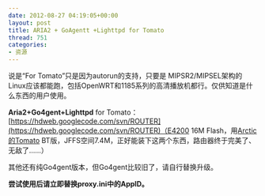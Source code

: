 ```yaml
---
date: 2012-08-27 04:19:05+00:00
layout: post
title: ARIA2 + GoAgentt +Lighttpd for Tomato
thread: 751
categories:
- 资源
---
```


说是“For Tomato”只是因为autorun的支持，只要是 MIPSR2/MIPSEL架构的Linux应该都能跑，包括OpenWRT和1185系列的高清播放机都行。仅供知道是什么东西的用户使用。




<!-- more -->


**Aria2+Go4gent+Lighttpd** for Tomato：[https://hdweb.googlecode.com/svn/ROUTER](https://hdweb.googlecode.com/svn/ROUTER)（E4200 16M Flash，用[Arctic的Tomato](http://code.google.com/p/tomato-shibby-arctic-chs/downloads/list) BT版，JFFS空间7.4M，正好能装下这两个东西，路由器终于完美了、无敌了……）

其他还有纯Go4gent版本，但Go4gent比较旧了，请自行替换升级。


**尝试使用后请立即替换proxy.ini中的AppID。**
